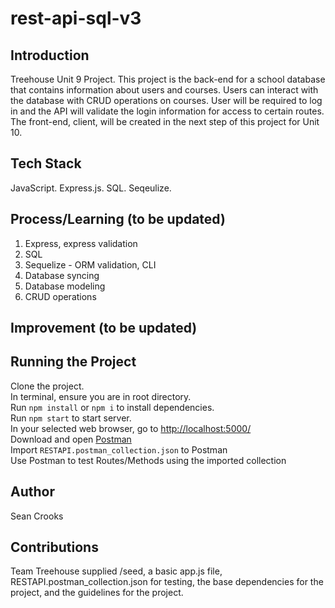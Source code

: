 # rest-api-sql-v3
## Introduction
Treehouse Unit 9 Project. This project is the back-end for a school database that contains information about users and courses. Users can interact with the database with CRUD operations on courses. User will be required to log in and the API will validate the login information for access to certain routes. The front-end, client, will be created in the next step of this project for Unit 10. 

## Tech Stack
JavaScript. Express.js. SQL. Seqeulize.

## Process/Learning (to be updated)
1) Express, express validation
2) SQL 
4) Sequelize - ORM validation, CLI
6) Database syncing
7) Database modeling
8) CRUD operations

## Improvement (to be updated)

## Running the Project
Clone the project.
<br /> In terminal, ensure you are in root directory.
<br /> Run ```npm install``` or ```npm i``` to install dependencies.
<br /> Run ```npm start``` to start server.
<br /> In your selected web browser, go to [http://localhost:5000/](http://localhost:5000/)
<br /> Download and open [Postman](https://www.postman.com/downloads/)
<br /> Import ```RESTAPI.postman_collection.json``` to Postman
<br /> Use Postman to test Routes/Methods using the imported collection

## Author
Sean Crooks

## Contributions
Team Treehouse supplied /seed, a basic app.js file, RESTAPI.postman_collection.json for testing, the base dependencies for the project, and the guidelines for the project.
